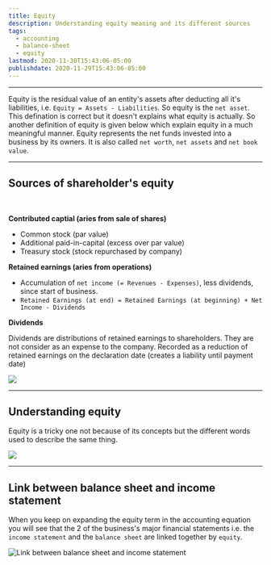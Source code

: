 ```yaml
---
title: Equity
description: Understanding equity meaning and its different sources
tags:
  - accounting
  - balance-sheet
  - equity
lastmod: 2020-11-30T15:43:06-05:00
publishdate: 2020-11-29T15:43:06-05:00
---
```


---

Equity is the residual value of an entity's assets after deducting all it's liabilities, i.e. `Equity = Assets - Liabilities`. So equity is the `net asset`. This defination is correct but it doesn't explains what equity is actually. So another definition of equity is given below which explain equity in a much meaningful manner. Equity represents the net funds invested into a business by its owners. It is also called `net worth`, `net assets` and `net book value`.

---

## Sources of shareholder's equity

<br />

**Contributed captial (aries from sale of shares)**

- Common stock (par value)
- Additional paid-in-capital (excess over par value)
- Treasury stock (stock repurchased by company)

**Retained earnings (aries from operations)**

- Accumulation of `net income (= Revenues - Expenses)`, less dividends, since start of business.
- `Retained Earnings (at end) = Retained Earnings (at beginning) + Net Income - Dividends`

**Dividends**

Dividends are distributions of retained earnings to shareholders. They are not consider as an expense to the company. Recorded as a reduction of retained earnings on the declaration date (creates a liability until payment date)

![](https://media.giphy.com/media/l3V0B6ICVWbg8Xi5q/giphy.gif)

---

## Understanding equity

Equity is a tricky one not because of its concepts but the different words used to describe the same thing.

![](/equity/img1.png)

---

## Link between balance sheet and income statement

When you keep on expanding the equity term in the accounting equation you will see that the 2 of the business's major financial statements i.e. the `income statement` and the `balance sheet` are linked together by `equity`.

![Link between balance sheet and income statement](/equity/img2.png)
